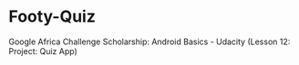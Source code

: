# Footy-Quiz
Google Africa Challenge Scholarship: Android Basics - Udacity (Lesson 12: Project: Quiz App)
